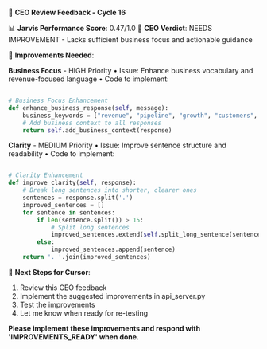 🎯 **CEO Review Feedback - Cycle 16**

📊 **Jarvis Performance Score**: 0.47/1.0
💼 **CEO Verdict**: NEEDS IMPROVEMENT - Lacks sufficient business focus and actionable guidance

🔧 **Improvements Needed**:

**Business Focus** - HIGH Priority
• Issue: Enhance business vocabulary and revenue-focused language
• Code to implement:
```python

# Business Focus Enhancement
def enhance_business_response(self, message):
    business_keywords = ["revenue", "pipeline", "growth", "customers", "deals"]
    # Add business context to all responses
    return self.add_business_context(response)

```

**Clarity** - MEDIUM Priority
• Issue: Improve sentence structure and readability
• Code to implement:
```python

# Clarity Enhancement
def improve_clarity(self, response):
    # Break long sentences into shorter, clearer ones
    sentences = response.split('.')
    improved_sentences = []
    for sentence in sentences:
        if len(sentence.split()) > 15:
            # Split long sentences
            improved_sentences.extend(self.split_long_sentence(sentence))
        else:
            improved_sentences.append(sentence)
    return '. '.join(improved_sentences)

```

🚀 **Next Steps for Cursor**:
1. Review this CEO feedback
2. Implement the suggested improvements in api_server.py
3. Test the improvements
4. Let me know when ready for re-testing

**Please implement these improvements and respond with 'IMPROVEMENTS_READY' when done.**
